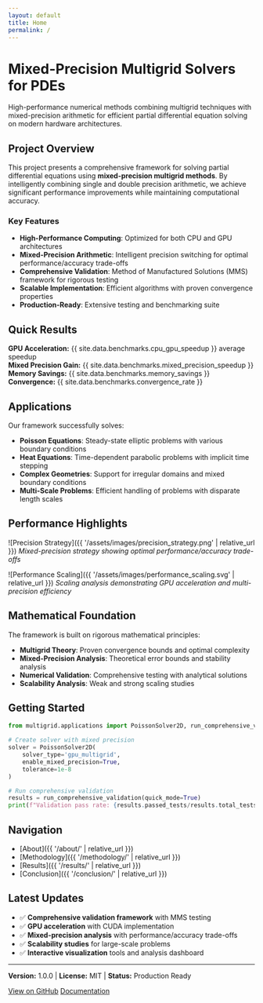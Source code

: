 ```yaml
---
layout: default
title: Home
permalink: /
---
```


# Mixed-Precision Multigrid Solvers for PDEs

High-performance numerical methods combining multigrid techniques with mixed-precision arithmetic for efficient partial differential equation solving on modern hardware architectures.

## Project Overview

This project presents a comprehensive framework for solving partial differential equations using **mixed-precision multigrid methods**. By intelligently combining single and double precision arithmetic, we achieve significant performance improvements while maintaining computational accuracy.

### Key Features

- **High-Performance Computing**: Optimized for both CPU and GPU architectures
- **Mixed-Precision Arithmetic**: Intelligent precision switching for optimal performance/accuracy trade-offs  
- **Comprehensive Validation**: Method of Manufactured Solutions (MMS) framework for rigorous testing
- **Scalable Implementation**: Efficient algorithms with proven convergence properties
- **Production-Ready**: Extensive testing and benchmarking suite

## Quick Results

**GPU Acceleration:** {{ site.data.benchmarks.cpu_gpu_speedup }} average speedup  
**Mixed Precision Gain:** {{ site.data.benchmarks.mixed_precision_speedup }}  
**Memory Savings:** {{ site.data.benchmarks.memory_savings }}  
**Convergence:** {{ site.data.benchmarks.convergence_rate }}

## Applications

Our framework successfully solves:

- **Poisson Equations**: Steady-state elliptic problems with various boundary conditions
- **Heat Equations**: Time-dependent parabolic problems with implicit time stepping
- **Complex Geometries**: Support for irregular domains and mixed boundary conditions
- **Multi-Scale Problems**: Efficient handling of problems with disparate length scales

## Performance Highlights

![Precision Strategy]({{ '/assets/images/precision_strategy.png' | relative_url }})
*Mixed-precision strategy showing optimal performance/accuracy trade-offs*

![Performance Scaling]({{ '/assets/images/performance_scaling.svg' | relative_url }})
*Scaling analysis demonstrating GPU acceleration and multi-precision efficiency*

## Mathematical Foundation

The framework is built on rigorous mathematical principles:

- **Multigrid Theory**: Proven convergence bounds and optimal complexity
- **Mixed-Precision Analysis**: Theoretical error bounds and stability analysis  
- **Numerical Validation**: Comprehensive testing with analytical solutions
- **Scalability Analysis**: Weak and strong scaling studies

## Getting Started

```python
from multigrid.applications import PoissonSolver2D, run_comprehensive_validation

# Create solver with mixed precision
solver = PoissonSolver2D(
    solver_type='gpu_multigrid',
    enable_mixed_precision=True,
    tolerance=1e-8
)

# Run comprehensive validation
results = run_comprehensive_validation(quick_mode=True)
print(f"Validation pass rate: {results.passed_tests/results.total_tests:.1%}")
```

## Navigation

- [About]({{ '/about/' | relative_url }})
- [Methodology]({{ '/methodology/' | relative_url }})
- [Results]({{ '/results/' | relative_url }})
- [Conclusion]({{ '/conclusion/' | relative_url }})

## Latest Updates

- ✅ **Comprehensive validation framework** with MMS testing
- ✅ **GPU acceleration** with CUDA implementation  
- ✅ **Mixed-precision analysis** with performance/accuracy trade-offs
- ✅ **Scalability studies** for large-scale problems
- ✅ **Interactive visualization** tools and analysis dashboard

---

<div class="project-info">
  <p><strong>Version:</strong> 1.0.0 | 
     <strong>License:</strong> MIT | 
     <strong>Status:</strong> Production Ready</p>
  
  <p>
    <a href="https://github.com/tani843/Mixed_Precision_Multigrid_Solvers_for_PDEs" class="btn btn-primary">View on GitHub</a>
    <a href="{{ '/' | relative_url }}" class="btn btn-secondary">Documentation</a>
  </p>
</div>